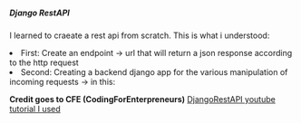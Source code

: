 ##### Django RestAPI
I learned to craeate a rest api from scratch. This is what i understood:
<li>First: Create an endpoint -> url that will return a json response according to the http request</li>
<li>Second: Creating a backend django app for the various manipulation of incoming requests -> in this:</li>


**Credit goes to CFE (CodingForEnterpreneurs)**
[DjangoRestAPI youtube tutorial I used](https://youtu.be/c708Nf0cHrs?si=ioePwux3GRph7PZu)
